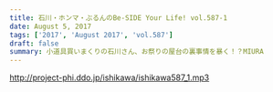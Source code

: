 ```yaml
---
title: 石川・ホンマ・ぶるんのBe-SIDE Your Life! vol.587-1
date: August 5, 2017
tags: ['2017', 'August 2017', 'vol.587']
draft: false
summary: 小道具買いまくりの石川さん、お祭りの屋台の裏事情を暴く！？MIURA
---
```


http://project-phi.ddo.jp/ishikawa/ishikawa587_1.mp3